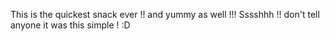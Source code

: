 This is the quickest snack ever !! and yummy as well !!! Sssshhh !! don't tell anyone it was this simple ! :D